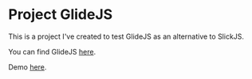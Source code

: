 # Project GlideJS

This is a project I've created to test GlideJS as an alternative to SlickJS.

You can find GlideJS [here](https://glidejs.com/).

Demo [here](https://davinaleong.github.io/proj-glidejs/).

